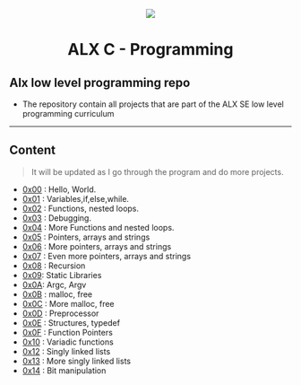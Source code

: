 <p align="center">
<a href="https://ibb.co/4ShqJSZ"><img src="https://i.ibb.co/4ShqJSZ/ALX-800x529-removebg-preview.png"  border="0"></a>
</p>

<h1 align="center">ALX C - Programming</h1>

## Alx low level programming repo  


- The repository contain all projects that are part of the ALX SE low level programming curriculum
  
----

## Content 

>It will be updated as I go through the program and do more projects.
- [0x00](./0x00-hello_world) : Hello, World.
- [0x01](./0x01-variables_if_else_while) : Variables,if,else,while.
- [0x02](./0x02-functions_nested_loops) : Functions, nested loops.
- [0x03](./0x03-debugging) : Debugging.
- [0x04](./0x04-more_functions_nested_loops) : More Functions and nested loops.
- [0x05](./0x05-pointers_arrays_strings) : Pointers, arrays and strings
- [0x06](./0x06-pointers_arrays_strings) : More pointers, arrays and strings
- [0x07](./0x07-pointers_arrays_strings) : Even more pointers, arrays and strings
- [0x08](./0x08-recursion) : Recursion
- [0x09](./0x09-static_libraries): Static Libraries
- [0x0A](./0x0A-argc_argv): Argc, Argv
- [0x0B](./0x0B-malloc_free) : malloc, free
- [0x0C](./0x0C-more_malloc_free) : More malloc, free
- [0x0D](./0x0D-preprocessor) : Preprocessor
- [0x0E](./0x0E-structures_typedef) : Structures, typedef
- [0x0F](./0x0F-function_pointers) : Function Pointers
- [0x10](./0x10-variadic_functions) : Variadic functions
- [0x12](./0x12-singly_linked_lists) : Singly linked lists
- [0x13](./0x13-more_singly_linked_lists) : More singly linked lists
- [0x14](./0x14-bit_manipulation) : Bit manipulation

